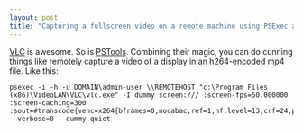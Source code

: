 ```yaml
---
layout: post
title: "Capturing a fullscreen video on a remote machine using PSExec and VLC"
---
```

[VLC][1] is awesome. So is [PSTools][2]. Combining their magic, you can do
cunning things like remotely capture a video of a display in an h264-encoded
mp4 file. Like this:
```shell
psexec -i -h -u DOMAIN\admin-user \\REMOTEHOST "c:\Program Files (x86)\VideoLAN\VLC\vlc.exe" -I dummy screen:/// :screen-fps=50.000000 :screen-caching=300 :sout=#transcode{venc=x264{bframes=0,nocabac,ref=1,nf,level=13,crf=24,partitions=none},vcodec=h264,fps=50,vb=3000,width=1920,height=1080,acodec=none}:duplicate{dst=std{mux=mp4,access=file,dst=c:\output.mp4}} --verbose=0 --dummy-quiet
```
   [1]: http://www.videolan.org/

   [2]: http://technet.microsoft.com/en-us/sysinternals/bb896649

